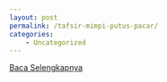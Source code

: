 ```yaml
---
layout: post
permalink: /tafsir-mimpi-putus-pacar/
categories:
    - Uncategorized
---
```


[Baca Selengkapnya](/07)